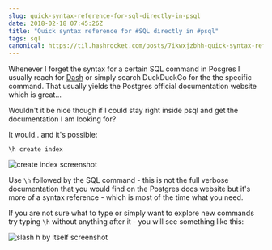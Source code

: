```yaml
---
slug: quick-syntax-reference-for-sql-directly-in-psql
date: 2018-02-18 07:45:26Z
title: "Quick syntax reference for #SQL directly in #psql"
tags: sql
canonical: https://til.hashrocket.com/posts/7ikwxjzbhh-quick-syntax-reference-for-sql-directly-in-psql
---
```



Whenever I forget the syntax for a certain SQL command in Posgres I usually reach for [Dash](https://kapeli.com/dash) or simply search DuckDuckGo for the the specific command. That usually yields the Postgres official documentation website which is great...

Wouldn't it be nice though if I could stay right inside psql and get the documentation I am looking for?

It would.. and it's possible:

```
\h create index
```

![create index screenshot](https://i.imgur.com/Nm0lY3u.png)

Use `\h` followed by the SQL command - this is not the full verbose documentation that you would find on the Postgres docs website but it's more of a syntax reference - which is most of the time what you need.


If you are not sure what to type or simply want to explore new commands try typing `\h` without anything after it - you will see something like this:

![slash h by itself screenshot](https://i.imgur.com/PRIgAm5.png)
